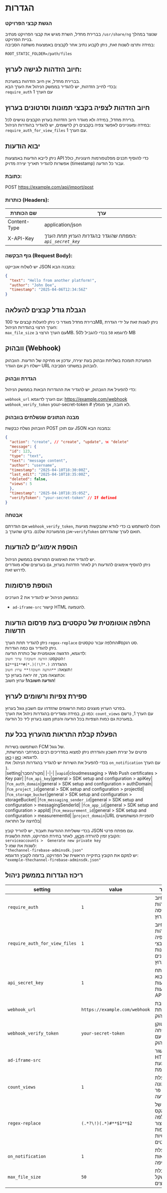 # הגדרות 

### הגשת קבצי הפרויקט
בברירת מחדל, השרת מגיש את קבצי הפרויקט מנתיב `/usr/share/ng` שנוצר במהלך בניית הפרויקט.  
במידה ותרצו לשנות זאת, ניתן לקבוע נתיב אחר לקבצים באמצעות משתנה הסביבה:
~~~
ROOT_STATIC_FOLDER=/path/files
~~~

## חיוב הזדהות לגישה לערוץ:
בברירת מחדל, אין חיוב הזדהות במערכת.  
בכדי לחייב הזדהות, יש להגדיר בממשק הניהול את הערך הבא:    
`require_auth`
עם הערך 1  

## חיוב הזדהות לצפיה בקבצי תמונות וסרטונים בערוץ
ברירת מחדל, במידה ולא מוגדר חיוב הזדהות בערוץ הקבצים נגישים לכל.  
במידה ומעוניינים לאפשר צפיה בקבצים רק לרשומים, יש להגדיר בהגדרות הניהול:  
`require_auth_for_view_files` עם הערך 1.

## יבוא הודעות  
ניתן לייבא הודעות באמצעות API כדי להוסיף תכנים מפלטפורמות חיצוניות, כולל אפשרות להגדיר תאריך יצירה מדויק (timestamp) עבור כל הודעה.  

### כתובת:  
POST https://example.com/api/import/post  

### כותרות (Headers):  
| שם הכותרת     | ערך                                    |  
|----------------|------------------------------------------|  
| Content-Type   | application/json                         |  
| X-API-Key      | *המפתח שהוגדר בהגדרות הערוץ תחת הערך: `api_secret_key`* |  

### גוף הבקשה (Request Body):  
יש לשלוח אובייקט JSON במבנה הבא:  

```json
{
  "text": "Hello from another platform!",
  "author": "John Doe",
  "timestamp": "2025-04-06T12:34:56Z"
}
```

## הגבלת גודל קבצים להעלאה
ברירת מחדל מוגדר כי ניתן להעלות קבצים עד 100MB, ניתן לשנות זאת על ידי הגדרת הערך הרצוי בהגדרות הניהול:  
`max_file_size` עם הערך הרצוי בMB. לדוגמא `50` בכדי להגביל ל50 MB

## וובהוק (Webhook)  
המערכת תומכת בשליחת וובהוק בעת יצירה, עדכון או מחיקה של הודעות. הוובהוק יישלח רק אם הוגדר URL לוובהוק במשתני הסביבה.  

### הגדרת וובהוק  
כדי להפעיל את הוובהוק, יש להגדיר את ההגדרות הבאות בממשק הניהול:  

`webhook_url` עם הערך לדוגמא: https://example.com/webhook  
`webhook_verify_token` your-secret-token # לא חובה, אך מומלץ.

### מבנה הנתונים שנשלחים בוובהוק  
הוובהוק נשלח כבקשת POST עם תוכן JSON במבנה הבא:  

```json
{
  "action": "create", // "create", "update", או "delete"
  "message": {
  "id": 123,
  "type": "text",
  "text": "message content",
  "author": "username",
  "timestamp": "2025-04-10T18:30:00Z",
  "last_edit": "2025-04-10T18:35:00Z",
  "deleted": false,
  "views": 5
  },
  "timestamp": "2025-04-10T18:35:05Z",
  "verifyToken": "your-secret-token" // If defined
}
```  

### אבטחה  
אם הגדרתם `webhook_verify_token`, תוכלו להשתמש בו כדי לוודא שהבקשות מגיעות אכן מהמערכת שלכם. בדקו שהערך ב-`verifyToken` תואם לערך שהגדרתם.  

## הוספת אימוג'ים להודעות
יש להגדיר את האימוגים המורשים בממשק הניהול.  
ניתן להוסיף אימוגים להודעות רק לאחר הזדהות בערוץ, גם בערוצים שלא מוגדרים לדרוש זאת. 

## הוספת פרסומות  
בממשק הניהול יש להגדיר את 2 הערכים:  
* `ad-iframe-src` קישור HTML להטמעה.

## החלפה אוטומטית של טקסטים בעת פרסום הודעות חדשות
ניתן להגדיר תחת הערך `regex-replace` סט רגקס#החלפה עבור טקסטים.  
ניתן להגדיר גם כמה הגדרות.  
לדוגמא, הדגשה אוטומטית של כותרת הודעה:  
הטקסט: `הודעה חשובה! ערוך חשוב!`  
ההגדרה: `(.*?\!)(.*)#**$1**$2`  
תוצאה: `**הודעה חשובה!** ערוץ חשוב!`  
וכתוצאה מכך, זה יראה בערוץ כך:  
**הודעה חשובה!** ערוץ חשוב!

## ספירת צפיות ורשומים לערוץ
בפרטי הערוץ מוצגים כמות הרשומים שהזדהו עם חשבון גוגל בערוץ.  
כמו כן, במידה ומגדירים בהגדרות ניהול את הערך:
`count_views` עם הערך 1, נרשם במערכת גם כמות הצפיות בכל הודעה והנתון מוצג בערוץ ליד כל הודעה.  

## הפעלת קבלת התראות מהערוץ בכל עת  
השתמשנו בשירות FCM של גוגל.  
פרטים על יצירת חשבון והגדרתו ניתן למצוא במדריכים רבים במרחבי המרשתת, לדוגמא: [כאן](https://dev.to/this-is-angular/push-notifications-in-angular-19-with-firebase-cloud-messaging-3o3a) ו [כאן](https://youtu.be/iz5arafmatc).  
בכדי להפעיל את השירות יש להגדיר בהגדרות הניהול:
את `on_notification` עם הערך `1`.  
|setting|מקור/הסבר|
|-|-|
|`vapid`|cloudmessaging > Web Push certificates > Key pair|
|`fcm_api_key`|general > SDK setup and configuration > apiKey|
|`fcm_auth_domain`|general > SDK setup and configuration > authDomain|
|`fcm_project_id`|general > SDK setup and configuration > projectId|
|`fcm_storage_bucket`|general > SDK setup and configuration > storageBucket|
|`fcm_messaging_sender_id`|general > SDK setup and configuration > messagingSenderId|
|`fcm_app_id`|general > SDK setup and configuration > appId|
|`fcm_measurement_id`|general > SDK setup and configuration > measurementId|
|`project_domain`|URL להפניית המשתמשים בלחיצה על התראה|

בכדי ששליחת ההודעות תעבוד, יש להוריד קובץ JSON עם מפתח פרטי.  
הקובץ זמין להורדה מ[כאן](https://console.firebase.google.com/), לאחר בחירת הפרויקט, תחת הלשונית:  
`serviceaccounts >  Generate new private key`  
לשנות את שמו ל:  
`"thechannel-firebase-adminsdk.json"`   
יש למקם את הקובץ בתיקייה הראשית של הפרויקט, בדומה לקובץ הדוגמא:  
`"exemple-thechannel-firebase-adminsdk.json"`   


## ריכוז הגדרות בממשק ניהול
|setting        |value | הסבר |
|---------------|------|------|
|`require_auth`   | `1`    |חיוב הזדהות בכניסה לערוץ |
|`require_auth_for_view_files`|`1`|חיוב הזדהות לצפיה בקבצי תמונות וסרטונים בערוץ|
|`api_secret_key`|`1`|מפתח עבור יבוא הודעות באמצעות API|
|`webhook_url`|`https://example.com/webhook`|כתובת לשליחת וובהוק|
|`webhook_verify_token`|`your-secret-token`|טוקן לשליחה יחד עם וובהוק|
|`ad-iframe-src`| |קישור HTML להטמעת פרסומת|
|`count_views`|`1`|הפעלת מונה צפיות פר הודעה|
|`regex-replace`|`(.*?\!)(.*)#**$1**$2`|ערך של רגקס והחלפה בכדי ליצור החלפות אוטומטיות לטקסטים|
|`on_notification`|`1`|הפעלת התראות דחיפה|
|`max_file_size`|`50`|הגבלת משקל קבצים|